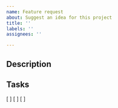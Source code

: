 ```yaml
---
name: Feature request
about: Suggest an idea for this project
title: ''
labels: ''
assignees: ''

---
```


## Description

## Tasks
[ ]
[ ]
[ ]

